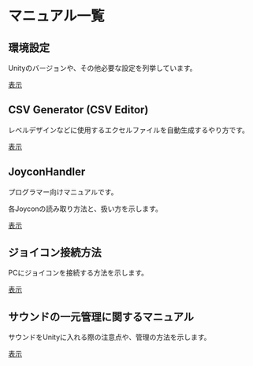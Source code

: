 # マニュアル一覧
## 環境設定
Unityのバージョンや、その他必要な設定を列挙しています。

[表示](/Manual/ConfigurationManual.md)

## CSV Generator (CSV Editor)
レベルデザインなどに使用するエクセルファイルを自動生成するやり方です。

[表示](/Manual/CSVGeneratorManual.md)

## JoyconHandler
プログラマー向けマニュアルです。

各Joyconの読み取り方法と、扱い方を示します。

[表示](/Manual/JoyconHandlerManual.md)

## ジョイコン接続方法
PCにジョイコンを接続する方法を示します。

[表示](/Manual/JoyconConnectionManual.md)

## サウンドの一元管理に関するマニュアル
サウンドをUnityに入れる際の注意点や、管理の方法を示します。

[表示](/Manual/SoundSettingsDataManual.md)